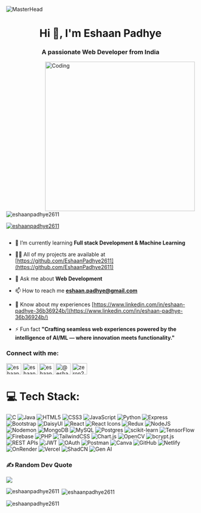 ![MasterHead](https://t3.ftcdn.net/jpg/01/94/01/00/360_F_194010093_9tC5JNVsiEOlVDs2F5Y6d0paYrdWTdbT.jpg)
<h1 align="center">Hi 👋, I'm Eshaan Padhye</h1>
<h3 align="center">A passionate Web Developer from India</h3>
<img align="right" alt="Coding" width="400" src="https://i.makeagif.com/media/4-05-2022/FvBVst.gif">

<p align="left"> <img src="https://komarev.com/ghpvc/?username=eshaanpadhye2611&label=Profile%20views&color=0e75b6&style=flat" alt="eshaanpadhye2611" /> </p>
<p align="left"> <a href="https://github.com/ryo-ma/github-profile-trophy"><img src="https://github-profile-trophy.vercel.app/?username=eshaanpadhye2611" alt="eshaanpadhye2611" /></a> </p>

<p align="left"> <a href="https://twitter.com/" target="blank"><img src="https://img.shields.io/twitter/follow/?logo=twitter&style=for-the-badge" alt="" /></a> </p>

- 🌱 I’m currently learning **Full stack Development & Machine Learning**

- 👨‍💻 All of my projects are available at [https://github.com/EshaanPadhye2611](https://github.com/EshaanPadhye2611)

- 💬 Ask me about **Web Development**

- 📫 How to reach me **eshaan.padhye@gmail.com**

- 📄 Know about my experiences [https://www.linkedin.com/in/eshaan-padhye-36b36924b/](https://www.linkedin.com/in/eshaan-padhye-36b36924b/)

- ⚡ Fun fact **"Crafting seamless web experiences powered by the intelligence of AI/ML — where innovation meets functionality."**

<h3 align="left">Connect with me:</h3>
<p align="left">
<a href="https://linkedin.com/in/eshaan padhye" target="blank"><img align="center" src="https://raw.githubusercontent.com/rahuldkjain/github-profile-readme-generator/master/src/images/icons/Social/linked-in-alt.svg" alt="eshaan padhye" height="30" width="40" /></a>
<a href="https://fb.com/eshaan.padhye" target="blank"><img align="center" src="https://raw.githubusercontent.com/rahuldkjain/github-profile-readme-generator/master/src/images/icons/Social/facebook.svg" alt="eshaan.padhye" height="30" width="40" /></a>
<a href="https://instagram.com/eshaan.padhye" target="blank"><img align="center" src="https://raw.githubusercontent.com/rahuldkjain/github-profile-readme-generator/master/src/images/icons/Social/instagram.svg" alt="eshaan.padhye" height="30" width="40" /></a>
<a href="https://www.hackerrank.com/@eshaan_padhye" target="blank"><img align="center" src="https://raw.githubusercontent.com/rahuldkjain/github-profile-readme-generator/master/src/images/icons/Social/hackerrank.svg" alt="@eshaan_padhye" height="30" width="40" /></a>
<a href="https://www.leetcode.com/zeron2611" target="blank"><img align="center" src="https://raw.githubusercontent.com/rahuldkjain/github-profile-readme-generator/master/src/images/icons/Social/leet-code.svg" alt="zeron2611" height="30" width="40" /></a>
</p>

# 💻 Tech Stack:
![C](https://img.shields.io/badge/c-%2300599C.svg?style=for-the-badge&logo=c&logoColor=white) 
![Java](https://img.shields.io/badge/java-%23ED8B00.svg?style=for-the-badge&logo=openjdk&logoColor=white) 
![HTML5](https://img.shields.io/badge/html5-%23E34F26.svg?style=for-the-badge&logo=html5&logoColor=white) 
![CSS3](https://img.shields.io/badge/css3-%231572B6.svg?style=for-the-badge&logo=css3&logoColor=white) 
![JavaScript](https://img.shields.io/badge/javascript-%23323330.svg?style=for-the-badge&logo=javascript&logoColor=%23F7DF1E) 
![Python](https://img.shields.io/badge/python-%233776AB.svg?style=for-the-badge&logo=python&logoColor=white) 
![Express](https://img.shields.io/badge/express.js-%23404d59.svg?style=for-the-badge&logo=express&logoColor=%2361DAFB) 
![Bootstrap](https://img.shields.io/badge/bootstrap-%238511FA.svg?style=for-the-badge&logo=bootstrap&logoColor=white) 
![DaisyUI](https://img.shields.io/badge/daisyUI-%23FFB6C1.svg?style=for-the-badge&logo=daisyui&logoColor=white) 
![React](https://img.shields.io/badge/react-%2320232a.svg?style=for-the-badge&logo=react&logoColor=%2361DAFB) 
![React Icons](https://img.shields.io/badge/react--icons-%2361DAFB.svg?style=for-the-badge&logo=react&logoColor=white) 
![Redux](https://img.shields.io/badge/redux-%23593d88.svg?style=for-the-badge&logo=redux&logoColor=white) 
![NodeJS](https://img.shields.io/badge/node.js-6DA55F?style=for-the-badge&logo=node.js&logoColor=white) 
![Nodemon](https://img.shields.io/badge/nodemon-%23323330.svg?style=for-the-badge&logo=nodemon&logoColor=%BBDEAD) 
![MongoDB](https://img.shields.io/badge/mongodb-%234ea94b.svg?style=for-the-badge&logo=mongodb&logoColor=white) 
![MySQL](https://img.shields.io/badge/mysql-%234479A1.svg?style=for-the-badge&logo=mysql&logoColor=white) 
![Postgres](https://img.shields.io/badge/postgres-%23316192.svg?style=for-the-badge&logo=postgresql&logoColor=white) 
![scikit-learn](https://img.shields.io/badge/scikit--learn-%23F7931E.svg?style=for-the-badge&logo=scikit-learn&logoColor=white) 
![TensorFlow](https://img.shields.io/badge/TensorFlow-%23FF6F00.svg?style=for-the-badge&logo=tensorflow&logoColor=white) 
![Firebase](https://img.shields.io/badge/Firebase-%23FFCA28.svg?style=for-the-badge&logo=firebase&logoColor=white) 
![PHP](https://img.shields.io/badge/php-%23777BB4.svg?style=for-the-badge&logo=php&logoColor=white) 
![TailwindCSS](https://img.shields.io/badge/tailwindcss-%2338B2AC.svg?style=for-the-badge&logo=tailwind-css&logoColor=white) 
![Chart.js](https://img.shields.io/badge/chart.js-%23FF6384.svg?style=for-the-badge&logo=chart-dot-js&logoColor=white) 
![OpenCV](https://img.shields.io/badge/opencv-%2327338E.svg?style=for-the-badge&logo=opencv&logoColor=white)
![bcrypt.js](https://img.shields.io/badge/bcrypt.js-%234D3B69.svg?style=for-the-badge&logo=npm&logoColor=white)
![REST APIs](https://img.shields.io/badge/REST_APIs-%234CAF50.svg?style=for-the-badge&logo=api&logoColor=white)
![JWT](https://img.shields.io/badge/JWT-%2300B0FF.svg?style=for-the-badge&logo=json-web-tokens&logoColor=white)
![OAuth](https://img.shields.io/badge/OAuth-%2300A4CC.svg?style=for-the-badge&logo=oauth&logoColor=white)
![Postman](https://img.shields.io/badge/Postman-%23FF6C37.svg?style=for-the-badge&logo=postman&logoColor=white)
![Canva](https://img.shields.io/badge/Canva-%2300C4CC.svg?style=for-the-badge&logo=canva&logoColor=white)
![GitHub](https://img.shields.io/badge/GitHub-%23121011.svg?style=for-the-badge&logo=github&logoColor=white)
![Netlify](https://img.shields.io/badge/Netlify-%23000000.svg?style=for-the-badge&logo=netlify&logoColor=white)
![OnRender](https://img.shields.io/badge/OnRender-%23000000.svg?style=for-the-badge&logo=onrender&logoColor=white)
![Vercel](https://img.shields.io/badge/Vercel-%23000000.svg?style=for-the-badge&logo=vercel&logoColor=white)
![ShadCN](https://img.shields.io/badge/ShadCN-%23000000.svg?style=for-the-badge&logo=shadcn&logoColor=white)
![Gen AI](https://img.shields.io/badge/Gen%20AI-%23000000.svg?style=for-the-badge&logo=gen-ai&logoColor=white)






### ✍️ Random Dev Quote
![](https://quotes-github-readme.vercel.app/api?type=horizontal&theme=radical)

<p><img align="left" src="https://github-readme-stats.vercel.app/api/top-langs?username=eshaanpadhye2611&show_icons=true&locale=en&layout=compact" alt="eshaanpadhye2611" /></p>


<p>&nbsp;<img align="center" src="https://github-readme-stats.vercel.app/api?username=eshaanpadhye2611&show_icons=true&locale=en" alt="eshaanpadhye2611" /></p>

<p><img align="center" src="https://github-readme-streak-stats.herokuapp.com/?user=eshaanpadhye2611&" alt="eshaanpadhye2611" /></p>
